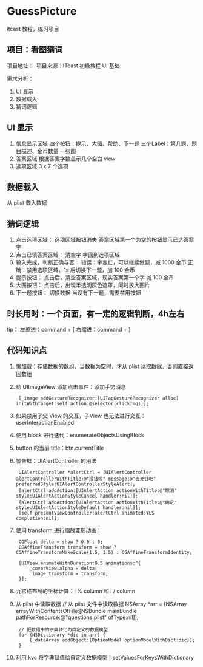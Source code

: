 # GuessPicture
itcast 教程，练习项目

## 项目：看图猜词
项目地址： 
项目来源：ITcast 初级教程 UI 基础

需求分析：
1. UI 显示
2. 数据载入
3. 猜词逻辑

## UI 显示
1. 信息显示区域
	四个按钮：提示、大图、帮助、下一题
	三个Label：第几题、题目描述、金币数量
	一张图
2. 答案区域
	根据答案字数显示几个空白 view
3. 选项区域
	3 x 7 个选项

## 数据载入
从 plist 载入数据

## 猜词逻辑
1.  点击选项区域：
	选项区域按钮消失
	答案区域第一个为空的按钮显示已选答案字
2. 点击已填答案区域：
	清空字
	字回到选项区域
3. 输入完成，判断正确与否：
	错误：字变红，可以继续做题，减 1000 金币
	正确：禁用选项区域，1s 后切换下一题，加 100 金币
4. 提示按钮：
	点击后，清空答案区域，现实答案第一个字
	减 100 金币
5. 大图按钮：
	点击后，出现半透明灰色遮罩，同时放大图片
6. 下一题按钮：
	切换数据
	当没有下一题，需要禁用按钮

## 时长用时：一个页面，有一定的逻辑判断，4h左右

tip：
左缩进：command + \[
右缩进：command + \]

## 代码知识点
1. 懒加载：存储数据的数组，当数据为空时，才从 plist 读取数据，否则直接返回数组
2. 给 UIImageView 添加点击事件：添加手势消息

        [_image addGestureRecognizer:[UITapGestureRecognizer alloc] initWithTarget:self action:@selector(clickImg)]];

3. 如果禁用了父 View 的交互，子View 也无法进行交互：userInteractionEnabled

4. 使用 block 进行迭代：enumerateObjectsUsingBlock

5. button 的当前 title：btn.currentTitle

6. 警告框：UIAlertController 的用法

	    UIAlertController *alertCtrl = [UIAlertController alertControllerWithTitle:@"没钱啦" message:@"去充钱吧" preferredStyle:UIAlertControllerStyleAlert];
	    [alertCtrl addAction:[UIAlertAction actionWithTitle:@"取消" style:UIAlertActionStyleCancel handler:nil]];
	    [alertCtrl addAction:[UIAlertAction actionWithTitle:@"确定" style:UIAlertActionStyleDefault handler:nil]];
	    [self presentViewController:alertCtrl animated:YES completion:nil];

7. 使用 transform 进行缩放变形动画：

	    CGFloat delta = show ? 0.6 : 0;
	    CGAffineTransform transform = show ? CGAffineTransformMakeScale(1.5, 1.5) : CGAffineTransformIdentity;
	
	    [UIView animateWithDuration:0.5 animations:^{
		    _coverView.alpha = delta;
		    _image.transform = transform;
	    }];
8. 九宫格布局的坐标计算：i % column 和 i / column
9. 从 plist 中读取数据
	    // 从 plist 文件中读取数据
	    NSArray *arr = [NSArray arrayWithContentsOfFile:[NSBundle mainBundle pathForResource:@"questions.plist" ofType:nil]];

	    // 把数组中的字典转化为自定义的数据模型
	    for (NSDictionary *dic in arr) {
		    [_dataArray addObject:[OptionModel optionModelWithDict:dic]];
	    }
10. 利用 kvc 将字典赋值给自定义数据模型：setValuesForKeysWithDictionary
